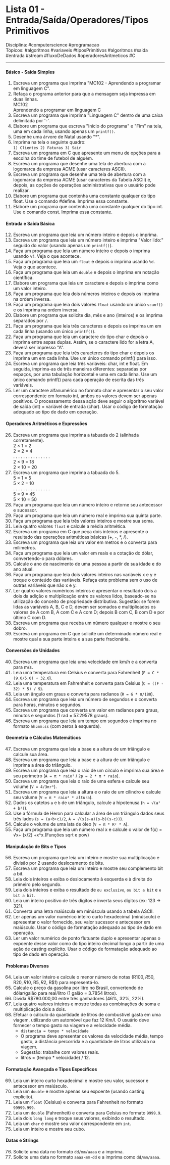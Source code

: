# Lista 01 - Entrada/Saída/Operadores/Tipos Primitivos

Disciplina: #computerscience #programacao  
Tópicos: #algoritmos #variaveis #tiposPrimitivos #algoritmos #saida #entrada #stream #fluxoDeDados #operadoresAritmeticos #C

---
#### **Básico - Saída Simples**
1. Escreva um programa que imprima "MC102 - Aprendendo a programar em linguagem C".
2. Refaça o programa anterior para que a mensagem seja impressa em duas linhas.  
    MC102  
    Aprendendo a programar em linguagem C
3. Escreva um programa que imprima "Linguagem C" dentro de uma caixa delimitada por '-'.
4. Elabore um programa que escreva "Início do programa" e "Fim" na tela, uma em cada linha, usando apenas um `printf()`.
5. Desenhe uma árvore de Natal usando "*".
6. Imprima na tela o seguinte quadro:  
    `1) Clientes 2) Faturas 3) Sair`
7. Escreva um programa em C que apresente um menu de opções para a escolha do time de futebol de alguém.
8. Escreva um programa que desenhe uma tela de abertura com a logomarca da empresa ACME (usar caracteres ASCII).
9. Escreva um programa que desenhe uma tela de abertura com a logomarca da empresa ACME (usar caracteres da Tabela ASCII) e, depois, as opções de operações administrativas que o usuário pode realizar.
10. Elabore um programa que contenha uma constante qualquer do tipo float. Use o comando #define. Imprima essa constante.
11. Elabore um programa que contenha uma constante qualquer do tipo int. Use o comando const. Imprima essa constante.
#### **Entrada e Saída Básica**
12. Escreva um programa que leia um número inteiro e depois o imprima.
13. Escreva um programa que leia um número inteiro e imprima "Valor lido:" seguido do valor (usando apenas um `printf()`).
14. Faça um programa que leia um número inteiro e depois o imprima usando `%f`. Veja o que acontece.
15. Faça um programa que leia um `float` e depois o imprima usando `%d`. Veja o que acontece.
16. Faça um programa que leia um `double` e depois o imprima em notação científica.
17. Elabore um programa que leia um caractere e depois o imprima como um valor inteiro.
18. Faça um programa que leia dois números inteiros e depois os imprima na ordem inversa.
19. Faça um programa que leia dois valores `float` usando um único `scanf()` e os imprima na ordem inversa.
20. Elabore um programa que solicite dia, mês e ano (inteiros) e os imprima separados por `/`.
21. Faça um programa que leia três caracteres e depois os imprima um em cada linha (usando um único `printf()`).
22. Faça um programa que leia um caractere do tipo char e depois o imprima entre aspas duplas. Assim, se o caractere lido for a letra A, deverá ser impresso "A".
23. Faça um programa que leia três caracteres do tipo char e depois os imprima um em cada linha. Use um único comando printf() para isso.
24. Escreva um programa que leia três variáveis: char, int e float. Em seguida, imprima-as de três maneiras diferentes: separadas por espaços, por uma tabulação horizontal e uma em cada linha. Use um único comando printf() para cada operação de escrita das três variáveis.
25. Ler um caractere alfanumérico no formato char e apresentar o seu valor correspondente em formato int, ambos os valores devem ser apenas positivos. O processamento dessa ação deve seguir o algoritmo variável de saída (int) = variável de entrada (char). Usar o código de formatação adequado ao tipo de dado em operação.
#### **Operadores Aritméticos e Expressões**
26. Escreva um programa que imprima a tabuada do 2 (alinhada corretamente).  
    2 × 1 = 2  
    2 × 2 = 4  
    . . . . . . . . . . . . . . .  
    2 × 9 = 18  
    2 × 10 = 20
27. Escreva um programa que imprima a tabuada do 5.  
    5 × 1 = 5  
    5 × 2 = 10  
    . . . . . . . . . . . . . . .  
    5 × 9 = 45  
    5 × 10 = 50
28. Faça um programa que leia um número inteiro e retorne seu antecessor e sucessor.
29. Faça um programa que leia um número real e imprima sua quinta parte.
30. Faça um programa que leia três valores inteiros e mostre sua soma.
31. Leia quatro valores `float` e calcule a média aritmética.
32. Escreva um programa em C que peça dois inteiros e apresente o resultado das operações aritméticas básicas (+, -, *, /).
33. Escreva um programa que leia um valor em metros e o converta para milímetros.
34. Faça um programa que leia um valor em reais e a cotação do dólar, convertendo-o para dólares.
35. Calcule o ano de nascimento de uma pessoa a partir de sua idade e do ano atual.
36. Faça um programa que leia dois valores inteiros nas variáveis x e y e troque o conteúdo das variáveis. Refaça este problema sem o uso de outras variáveis que não x e y.
37. Ler quatro valores numéricos inteiros e apresentar o resultado dois a dois da adição e multiplicação entre os valores lidos, baseado-se na utilização do conceito de propriedade distributiva. Sugestão: se forem lidas as variáveis A, B, C e D, devem ser somados e multiplicados os valores de A com B, A com C e A com D; depois B com C, B com D e por último C com D.
38. Escreva um programa que receba um número qualquer e mostre o seu dobro.
39. Escreva um programa em C que solicite um determinado número real e mostre qual a sua parte inteira e a sua parte fracionária.
#### **Conversões de Unidades**
40. Escreva um programa que leia uma velocidade em km/h e a converta para m/s.
41. Leia uma temperatura em Celsius e converta para Fahrenheit (`F = C * (9.0/5.0) + 32.0`).
42. Leia uma temperatura em Fahrenheit e converta para Celsius (`C = ((F - 32) * 5) / 9`).
43. Leia um ângulo em graus e converta para radianos (`R = G * π/180`).
44. Escreva um programa que leia um número de segundos e o converta para horas, minutos e segundos.
45. Escreva um programa que converta um valor em radianos para graus, minutos e segundos (1 rad = 57.29578 graus).
46. Escreva um programa que leia um tempo em segundos e imprima no formato `hh:mm:ss` (com zeros à esquerda).
#### **Geometria e Cálculos Matemáticos**
47. Escreva um programa que leia a base e a altura de um triângulo e calcule sua área.
48. Escreva um programa que leia a base e a altura de um triângulo e imprima a área do triângulo.
49. Escreva um programa que leia o raio de um círculo e imprima sua área e seu perímetro (`A = π * raio²` / `2p = 2 * π * raio`).
50. Escreva um programa que leia o raio de uma esfera e calcule seu volume (`V = 4/3πr³`).
51. Escreva um programa que leia a altura e o raio de um cilindro e calcule seu volume (`V = π * raio² * altura`).
52. Dados os catetos `a` e `b` de um triângulo, calcule a hipotenusa (`h = √(a² + b²)`).
53. Use a fórmula de Heron para calcular a área de um triângulo dados seus três lados (`s = (a+b+c)/2`, `A = √(s(s-a)(s-b)(s-c))`).
54. Calcule o volume de uma lata de óleo (`V = π * R² * A`).
55. Faça um programa que leia um número real x e calcule o valor de f(x) = √x+ (x/2) +x^x.(Funções sqrt e pow)    
#### **Manipulação de Bits e Tipos**
56. Escreva um programa que leia um inteiro e mostre sua multiplicação e divisão por 2 usando deslocamento de bits.
57. Escreva um programa que leia um inteiro e mostre seu complemento bit a bit.
58. Leia dois inteiros e exiba o deslocamento à esquerda e à direita do primeiro pelo segundo.
59. Leia dois inteiros e exiba o resultado de `ou exclusivo`, `ou bit a bit` e `e bit a bit`.
60. Leia um inteiro positivo de três dígitos e inverta seus dígitos (ex: 123 → 321).
61. Converta uma letra maiúscula em minúscula usando a tabela ASCII.
62. Ler apenas um valor numérico inteiro curto hexadecimal (minúsculo) e apresentar o valor fornecido, seu valor sucessor e antecessor em maiúsculo. Usar o código de formatação adequado ao tipo de dado em operação.
63. Ler um valor numérico de ponto flutuante duplo e apresentar apenas o expoente desse valor como do tipo inteiro decimal longo a partir de uma ação de casting explícito. Usar o código de formatação adequado ao tipo de dado em operação.
#### **Problemas Diversos**
64. Leia um valor inteiro e calcule o menor número de notas (R$100,R$50, R$20,R$10, R$5,R$2, R$1) para representá-lo.
65. Calcule o preço da gasolina por litro no Brasil, convertendo de dólar/galão para real/litro (1 galão = 3.7854 litros).
66. Divida R$780.000,00 entre três ganhadores (46%, 32%, 22%).
67. Leia quatro valores inteiros e mostre todas as combinações de soma e multiplicação dois a dois. 
68. Efetuar o cálculo da quantidade de litros de combustível gasta em uma viagem, utilizando um automóvel que faz 12 Km/l. O usuário deve fornecer o tempo gasto na viagem e a velocidade média.
    - `distancia = tempo * velocidade`
    - O programa deve apresentar os valores da velocidade média, tempo gasto, a distância percorrida e a quantidade de litros utilizada na viagem.
    - Sugestão: trabalhe com valores reais.
    - litros = (tempo * velocidade) / 12.
#### **Formatação Avançada e Tipos Específicos**
69. Leia um inteiro curto hexadecimal e mostre seu valor, sucessor e antecessor em maiúsculo.
70. Leia um `double` e mostre apenas seu expoente (usando casting explícito).
71. Leia um `float` (Celsius) e converta para Fahrenheit no formato `99999.999`.
72. Leia um `double` (Fahrenheit) e converta para Celsius no formato `9999.9`.
73. Leia dois `long long` e troque seus valores, exibindo o resultado.
74. Leia um `char` e mostre seu valor correspondente em `int`.
75. Leia um inteiro e mostre seu cubo.
#### **Datas e Strings**
76. Solicite uma data no formato `dd/mm/aaaa` e a imprima.    
77. Solicite uma data no formato `aaaa-mm-dd` e a imprima como `dd/mm/aaaa`.
